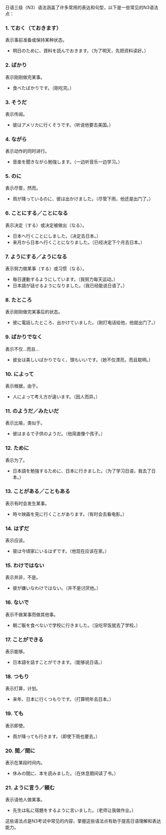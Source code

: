 日语三级（N3）语法涵盖了许多常用的表达和句型，以下是一些常见的N3语法点：

### 1. **ておく（ておきます）**
表示事前准备或保持某种状态。
- 明日のために、資料を読んでおきます。（为了明天，先把资料读好。）

### 2. **ばかり**
表示刚刚做完某事。
- 食べたばかりです。（刚吃完。）

### 3. **そうだ**
表示传闻。
- 彼はアメリカに行くそうです。（听说他要去美国。）

### 4. **ながら**
表示动作的同时进行。
- 音楽を聞きながら勉強します。（一边听音乐一边学习。）

### 5. **のに**
表示尽管，然而。
- 雨が降っているのに、彼は出かけました。（尽管下雨，他还是出门了。）

### 6. **ことにする／ことになる**
表示决定（する）或决定被做出（なる）。
- 日本へ行くことにしました。（决定去日本。）
- 来月から日本へ行くことになりました。（已经决定下个月去日本。）

### 7. **ようにする／ようになる**
表示努力做某事（する）或习惯（なる）。
- 毎日運動するようにしています。（我努力每天运动。）
- 日本語が話せるようになりました。（我已经能说日语了。）

### 8. **たところ**
表示刚刚做完某事后的状态。
- 彼に電話したところ、出かけていました。（刚打电话给他，他就出门了。）

### 9. **ばかりでなく**
表示不仅...而且...
- 彼女は美しいばかりでなく、頭もいいです。（她不仅漂亮，而且聪明。）

### 10. **によって**
表示根据，由于。
- 人によって考え方が違います。（因人而异。）

### 11. **のようだ／みたいだ**
表示比喻，类似于。
- 彼はまるで子供のようだ。（他简直像个孩子。）

### 12. **ために**
表示为了。
- 日本語を勉強するために、日本に行きました。（为了学习日语，我去了日本。）

### 13. **ことがある／こともある**
表示有时会发生某事。
- 時々映画を見に行くことがあります。（有时会去看电影。）

### 14. **はずだ**
表示应该。
- 彼は今頃家にいるはずです。（他现在应该在家。）

### 15. **わけではない**
表示并非，不是。
- 彼が嫌いなわけではない。（并不是讨厌他。）

### 16. **ないで**
表示不做某事而做其他事。
- 朝ご飯を食べないで学校に行きました。（没吃早饭就去了学校。）

### 17. **ことができる**
表示能够。
- 日本語を話すことができます。（能够说日语。）

### 18. **つもり**
表示打算，计划。
- 来年、日本に行くつもりです。（打算明年去日本。）

### 19. **ても**
表示即使。
- 雨が降っても行きます。（即使下雨也要去。）

### 20. **間／間に**
表示在某段时间内。
- 休みの間に、本を読みました。（在休息期间读了书。）

### 21. **ように言う／頼む**
表示请他人做某事。
- 先生は私に宿題をするように言いました。（老师让我做作业。）

这些语法点是N3考试中常见的内容，掌握这些语法点有助于提高日语理解和表达能力。
